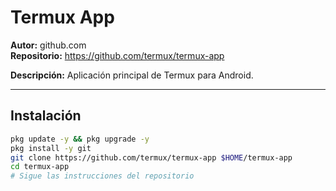 # Termux App

**Autor:** github.com  
**Repositorio:** https://github.com/termux/termux-app

**Descripción:** Aplicación principal de Termux para Android.

---

## Instalación

```bash
pkg update -y && pkg upgrade -y
pkg install -y git
git clone https://github.com/termux/termux-app $HOME/termux-app
cd termux-app
# Sigue las instrucciones del repositorio
```
